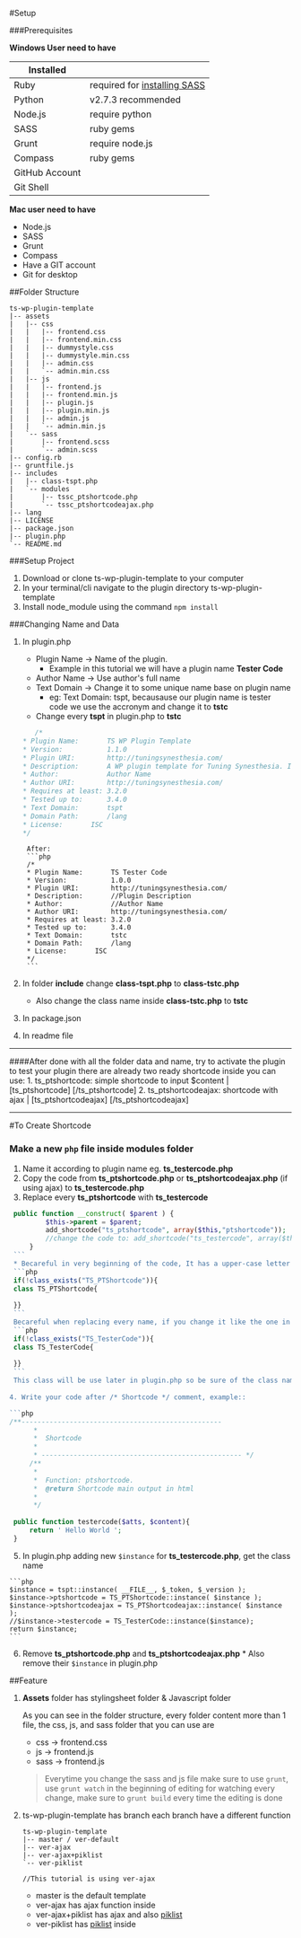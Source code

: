 #Setup

###Prerequisites

**Windows User need to have**

| Installed	|		|
|---		|---	|
| Ruby 		| required for [installing SASS](http://sass-lang.com/install)	|
| Python	| v2.7.3 recommended	|
| Node.js 	| require python  	|
| SASS 		| ruby gems 	|
| Grunt		| require node.js	|
| Compass 	| ruby gems  	|
| GitHub Account |   	|
| Git Shell |   	|

**Mac user need to have**
* Node.js
* SASS
* Grunt
* Compass
* Have a GIT account
* Git for desktop

##Folder Structure
```
ts-wp-plugin-template
|-- assets
|   |-- css
|   |   |-- frontend.css
|   |   |-- frontend.min.css
|   |   |-- dummystyle.css
|   |   |-- dummystyle.min.css
|   |   |-- admin.css
|   |   `-- admin.min.css
|   |-- js
|   |   |-- frontend.js
|   |   |-- frontend.min.js
|   |   |-- plugin.js
|   |   |-- plugin.min.js
|   |   |-- admin.js
|   |   `-- admin.min.js
|   `-- sass
|       |-- frontend.scss
|       `-- admin.scss
|-- config.rb
|-- gruntfile.js
|-- includes
|   |-- class-tspt.php
|   `-- modules
|       |-- tssc_ptshortcode.php
|       `-- tssc_ptshortcodeajax.php
|-- lang
|-- LICENSE
|-- package.json
|-- plugin.php
`-- README.md
```

###Setup Project
1. Download or clone ts-wp-plugin-template to your computer
2. In your terminal/cli navigate to the plugin directory ts-wp-plugin-template
3. Install node_module using the command `npm install`
  
###Changing Name and Data
1. In plugin.php
	* Plugin Name
	-> Name of the plugin. 
		* Example in this tutorial we will have a plugin name __Tester Code__
	* Author Name
	-> Use author's full name
	* Text Domain
	-> Change it to some unique name base on plugin name
		* eg: Text Domain: tspt, becausause our plugin name is tester code we use the accronym and change it to __tstc__
	* Change every __tspt__ in plugin.php to __tstc__
	
	 ```php
    	/*
	 * Plugin Name:       TS WP Plugin Template
	 * Version:           1.1.0
	 * Plugin URI:        http://tuningsynesthesia.com/
	 * Description:       A WP plugin template for Tuning Synesthesia. Its origianl code was taken from '<a href="https://github.com/hlashbrooke/WordPress-Plugin-Template">WordPress-Plugin-Template</a>' by hlashbrooke and modified for their purpose. How to use: change its file names and variable names at 4 parts in 'plugin.php' and 1 part in 'includes/class-tspt.php')
	 * Author:            Author Name
	 * Author URI:        http://tuningsynesthesia.com/
	 * Requires at least: 3.2.0
	 * Tested up to:      3.4.0
	 * Text Domain:       tspt
	 * Domain Path:       /lang
	 * License:	      ISC
	 */
	```
		After:	
		```php
		/*
	 	* Plugin Name:       TS Tester Code
	 	* Version:           1.0.0
	 	* Plugin URI:        http://tuningsynesthesia.com/
	 	* Description:       //Plugin Description
	 	* Author:            //Author Name
	 	* Author URI:        http://tuningsynesthesia.com/
	 	* Requires at least: 3.2.0
	 	* Tested up to:      3.4.0
	 	* Text Domain:       tstc
	 	* Domain Path:       /lang
	 	* License:	     ISC
	 	*/
		```
     	
2. In folder __include__ change __class-tspt.php__ to __class-tstc.php__
	* Also change the class name inside __class-tstc.php__ to __tstc__
3. In package.json
4. In readme file

****

####After done with all the folder data and name, try to activate the plugin to test your plugin
	there are already two ready shortcode inside you can use:
	1. ts_ptshortcode: simple shortcode to input $content | [ts_ptshortcode] [/ts_ptshortcode]
	2. ts_ptshortcodeajax: shortcode with ajax | [ts_ptshortcodeajax] [/ts_ptshortcodeajax]
****

#To Create Shortcode
### Make a new `php` file inside modules folder
   1. Name it according to plugin name eg. __ts_testercode.php__
   2. Copy the code from __ts_ptshortcode.php__ or __ts_ptshortcodeajax.php__ (if using ajax) to __ts_testercode.php__
   3. Replace every __ts_ptshortcode__ with __ts_testercode__
   
   ```php
   	public function __construct( $parent ) {
			$this->parent = $parent;
			add_shortcode("ts_ptshortcode", array($this,"ptshortcode"));
			//change the code to: add_shortcode("ts_testercode", array($this, "testercode"));
		}
	```
	* Becareful in very beginning of the code, It has a upper-case letter 
	```php
	if(!class_exists("TS_PTShortcode")){
	class TS_PTShortcode{
	
	}}
	```
	Becareful when replacing every name, if you change it like the one in the template it becoming like this:
	```php
	if(!class_exists("TS_TesterCode")){
	class TS_TesterCode{
	
	}}
	```
	This class will be use later in plugin.php so be sure of the class name.
	
   4. Write your code after /* Shortcode */ comment, example::
   
   ```php
   /**--------------------------------------------------
		 *
		 *	Shortcode 
		 *
		 * -------------------------------------------------- */
		/**
		 *
		 *	Function: ptshortcode.
		 *  @return Shortcode main output in html
		 *
		 */
		 
	public function testercode($atts, $content){
		return ' Hello World ';
	}
   ```
   5. In plugin.php adding new `$instance` for __ts_testercode.php__, get the class name
   	
   	```php
   	$instance = tspt::instance( __FILE__, $_token, $_version );
	$instance->ptshortcode = TS_PTShortcode::instance( $instance );
	$instance->ptshortcodeajax = TS_PTShortcodeajax::instance( $instance );
	//$instance->testercode = TS_TesterCode::instance($instance);
	return $instance;
	```
   6. Remove __ts_ptshortcode.php__ and __ts_ptshortcodeajax.php__
   	* Also remove their `$instance` in plugin.php
   
##Feature
1. __Assets__ folder has stylingsheet folder & Javascript folder

	As you can see in the folder structure, every folder content more than 1 file, the css, js, and sass folder 	that you can use are
	
	* css -> frontend.css
   	* js  -> frontend.js
   	* sass -> frontend.js
   
   >Everytime you change the sass and js file make sure to use `grunt`,
   >use `grunt watch` in the beginning of editing for watching every change,
   >make sure to `grunt build` every time the editing is done

2. ts-wp-plugin-template has branch each branch have a different function 
	```branch
	ts-wp-plugin-template
	|-- master / ver-default
	|-- ver-ajax
	|-- ver-ajax+piklist
	`-- ver-piklist
	
	//This tutorial is using ver-ajax
	```
	 
	* master is the default template 
	* ver-ajax has ajax function inside
	* ver-ajax+piklist has ajax and also [piklist](https://piklist.com/)
	* ver-piklist has [piklist](https://piklist.com/) inside
  

    
